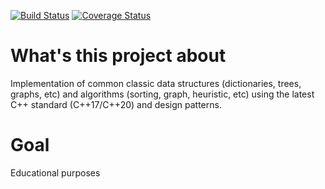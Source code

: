 [![Build Status](https://travis-ci.org/BykadorovR/AlgoGin.svg?branch=dev)](https://travis-ci.org/BykadorovR/AlgoGin)
[![Coverage Status](https://coveralls.io/repos/github/BykadorovR/AlgoGin/badge.svg?branch=dev)](https://coveralls.io/github/BykadorovR/AlgoGin?branch=dev)

# What's this project about
Implementation of common classic data structures (dictionaries, trees, graphs, etc) and algorithms (sorting, graph, heuristic, etc) using the latest C++ standard (C++17/C++20) and design patterns.

# Goal
Educational purposes
